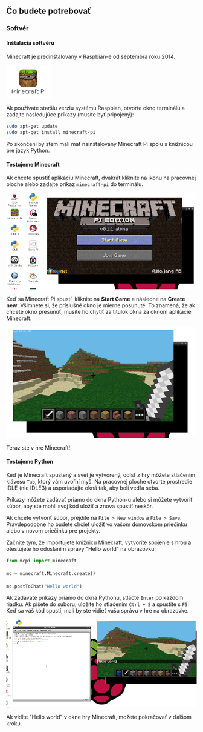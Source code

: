 ## Čo budete potrebovať

### Softvér

#### Inštalácia softvéru

Minecraft je predinštalovaný v Raspbian-e od septembra roku 2014.

![Minecraft Pi desktop icon](images/minecraft-pi-shortcut.png)

Ak používate staršiu verziu systému Raspbian, otvorte okno terminálu a zadajte nasledujúce príkazy (musíte byť pripojený):

```bash
sudo apt-get update
sudo apt-get install minecraft-pi
```

Po skončení by stem mali mať nainštalovaný Minecraft Pi spolu s knižnicou pre jazyk Python.

#### Testujeme Minecraft

Ak chcete spustiť aplikáciu Minecraft, dvakrát kliknite na ikonu na pracovnej ploche alebo zadajte príkaz `minecraft-pi` do terminálu.

![](images/mcpi-start.png)

Keď sa Minecraft Pi spustí, kliknite na **Start Game** a následne na **Create new**. Všimnete si, že príslušné okno je mierne posunuté. To znamená, že ak chcete okno presunúť, musíte ho chytiť za titulok okna za oknom aplikácie Minecraft.

![](images/mcpi-game.png)

Teraz ste v hre Minecraft!

#### Testujeme Python

Keď je Minecraft spustený a svet je vytvorený, odísť z hry môžete stlačením klávesu `Tab`, ktorý vám uvoľní myš. Na pracovnej ploche otvorte prostredie IDLE (nie IDLE3) a usporiadajte okná tak, aby boli vedľa seba.

Príkazy môžete zadávať priamo do okna Python-u alebo si môžete vytvoriť súbor, aby ste mohli svoj kód uložiť a znova spustiť neskôr.

Ak chcete vytvoriť súbor, prejdite na `File > New window` a `File > Save`. Pravdepodobne ho budete chcieť uložiť vo vašom domovskom priečinku alebo v novom priečinku pre projekty.

Začnite tým, že importujete knižnicu Minecraft, vytvoríte spojenie s hrou a otestujete ho odoslaním správy "Hello world" na obrazovku:

```python
from mcpi import minecraft

mc = minecraft.Minecraft.create()

mc.postToChat("Hello world")
```

Ak zadávate príkazy priamo do okna Pythonu, stlačte `Enter` po každom riadku. Ak píšete do súboru, uložíte ho stlačením `Ctrl + S` a spustíte s `F5`. Keď sa váš kód spustí, mali by ste vidieť vašu správu v hre na obrazovke.

![](images/mcpi-idle.png)

Ak vidíte "Hello world" v okne hry Minecraft, možete pokračovať v ďalšom kroku.